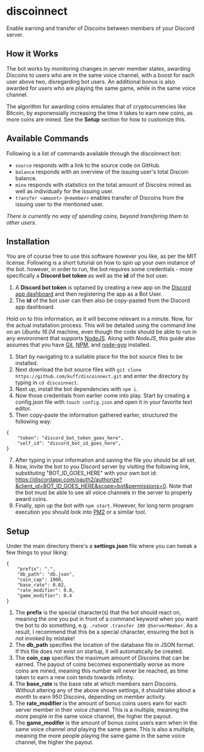 # discoinnect
Enable earning and transfer of _Discoins_ between members of your Discord server.

## How it Works
The bot works by monitoring changes in server member states, awarding Discoins to users who are in the same voice channel, with a boost for each user above two, disregarding bot users. An additional bonus is also awarded for users who are playing the same game, while in the same voice channel.

The algorithm for awarding coins emulates that of cryptocurrencies like Bitcoin, by exponensially increasing the time it takes to earn new coins, as more coins are mined. See the **Setup** section for how to customize this.

## Available Commands
Following is a list of commands available through the discoinnect bot:
+ `source` responds with a link to the source code on GitHub.
+ `balance` responds with an overview of the issuing user's total Discoin balance.
+ `mine` responds with statistics on the total amount of Discoins mined as well as individually for the issuing user.
+ `transfer <amount> @<member>` enables transfer of Discoins from the issuing user to the mentioned user.

_There is currently no way of spending coins, beyond transfering them to other users._

## Installation
You are of course free to use this software however you like, as per the MIT license. Following is a short tutorial on how to spin up your own instance of the bot.
however, in order to run, the bot requires some credentials - more specifically a **Discord bot token** as well as the **id** of the bot user.

1.  A **Discord bot token** is optained by creating a new app on the [Discord app dashboard](https://discordapp.com/developers/applications) and then registering the app as a Bot User.
2.  The **id** of the bot user can then also be copy-pasted from the Discord app dashboard.

Hold on to this information, as it will become relevant in a minute. Now, for the actual installation process. This will be detailed using the command line on an *Ubuntu 16.04* machine, even though the code should be able to run in any environment that supports [NodeJS](https://nodejs.org/en/). Along with *NodeJS*, this guide also assumes that you have [Git](https://git-scm.com/), [NPM](https://www.npmjs.com/), and [node-gyp](https://github.com/nodejs/node-gyp) installed.

1.  Start by navigating to a suitable place for the bot source files to be installed.
2.  Next download the bot source files with `git clone https://github.com/kuff/discoinnect.git` and enter the directory by typing in `cd discoinnect`.
3.  Next up, install the bot dependencies with `npm i`.
4.  Now those credentials from earlier come into play. Start by creating a config.json file with `touch config.json` and open it in your favorite text editor.
5.  Then copy-paste the information gathered earlier, structured the following way:

```
{
    "token": "discord_bot_token_goes_here",
    "self_id": "discord_bot_id_goes_here",
}
```
7.  After typing in your information and saving the file you should be all set.
8.  Now, invite the bot to you Discord server by visiting the following link, substituting "BOT_ID_GOES_HERE" with your own bot id: https://discordapp.com/oauth2/authorize?&client_id=BOT_ID_GOES_HERE&scope=bot&permissions=0. Note that the bot must be able to see all voice channels in the server to properly award coins.
9.  Finally, spin up the bot with `npm start`. However, for long term program execution you should look into [PM2](http://pm2.keymetrics.io/) or a similar tool.

## Setup

Under the main directory there's a **settings.json** file where you can tweak a few things to your liking:
```
{
    "prefix": ".",
    "db_path": "db.json",
    "coin_cap": 1000,
    "base_rate": 0.02,
    "rate_modifier": 0.8,
    "game_modifier": 0.4
}
````
1.  The **prefix** is the special character(s) that the bot should react on, meaning the one you put in front of a command keyword when you want the bot to do something, e.g. `.rate`or `.transfer 100 @ServerMember`. As a result, I recommend that this be a special character, ensuring the bot is not invoked by mistake!
2.  The **db_path** specifies the location of the database file in JSON format. If this file does not exist on startup, it will automatically be created.
3.  The **coin_cap** specifies the maximum amount of Discoins that can be earned. The payout of coins becomes exponentially worse as more coins are mined, meaning this number will never be reached, as time taken to earn a new coin tends towards infinity.
4.  The **base_rate** is the base rate at which members earn Discoins. Without altering any of the above shown settings, it should take about a month to earn 950 Discoins, depending on member activity.
5.  The **rate_modifier** is the amount of bonus coins users earn for each server member in their voice channel. This is a multiple, meaning the more people in the same voice channel, the higher the payout.
6.  The **game_modifer** is the amount of bonus coins users earn when in the same voice channel _and_ playing the same game. This is also a multiple, meaning the more people playing the same game in the same voice channel, the higher the payout.
